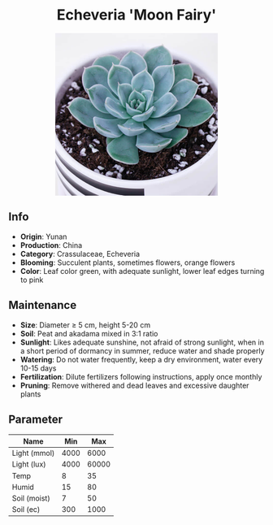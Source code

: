 <h1 align='center'>Echeveria 'Moon Fairy'</h1>
<p align="center">
    <img 
        align='center'
        width='320'
        src="../images/echeveria moon fairy.png" 
        alt='Echeveria 'Moon Fairy'' />
</p>

## Info

 - **Origin**: Yunan
 - **Production**: China
 - **Category**: Crassulaceae, Echeveria
 - **Blooming**: Succulent plants, sometimes flowers, orange flowers
 - **Color**: Leaf color green, with adequate sunlight, lower leaf edges turning to pink

## Maintenance

 - **Size**: Diameter ≥ 5 cm, height 5-20 cm
 - **Soil**: Peat and akadama mixed in 3:1 ratio
 - **Sunlight**: Likes adequate sunshine, not afraid of strong sunlight, when in a short period of dormancy in summer, reduce water and shade properly
 - **Watering**: Do not water frequently, keep a dry environment, water every 10-15 days
 - **Fertilization**: Dilute fertilizers following instructions, apply once monthly
 - **Pruning**: Remove withered and dead leaves and excessive daughter plants

## Parameter

| Name         | Min  | Max   |
|--------------|------|-------|
| Light (mmol) | 4000 | 6000  |
| Light (lux)  | 4000 | 60000 |
| Temp         | 8    | 35    |
| Humid        | 15   | 80    |
| Soil (moist) | 7   | 50    |
| Soil (ec)    | 300  | 1000  |